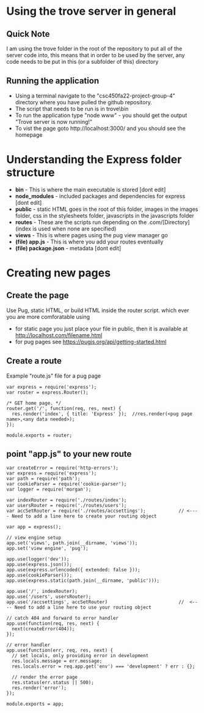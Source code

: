 # Using the trove server in general
## Quick Note
I am using the trove folder in the root of the repository to put all of the server code into, this means that in order to be used by the server, any code needs to be put in this (or a subfolder of this) directory 
## Running the application
- Using a terminal navigate to the "csc450fa22-project-group-4" directory where you have pulled the github repository. 
- The script that needs to be run is in trove\bin 
- To run the application type "node www" - you should get the output "Trove server is now running!"
- To vist the page goto http://localhost:3000/ and you should see the homepage
# Understanding the Express folder structure
- **bin** - This is where the main executable is stored [dont edit]
- **node_modules** - included packages and dependencies for express [dont edit]
- **public** - static HTML goes in the root of this folder, images in the images folder, css in the stylesheets folder, javascripts in the javascripts folder
- **routes** - These are the scripts run depending on the .com/[Directory] (index is used when none are specified) 
- **views** - This is where pages using the pug view manager go 
- **(file) app.js** - This is where you add your routes eventually
- **(file) package.json** -  metadata [dont edit]
# Creating new pages 
## Create the page
Use Pug, static HTML, or build HTML inside the router script. which ever you are more comforatable using
- for static page you just place your file in public, then it is available at http://localhost.com/filename.html
- for pug pages see https://pugjs.org/api/getting-started.html
## Create a route
Example "route.js" file for a pug page
```
var express = require('express');
var router = express.Router();

/* GET home page. */
router.get('/', function(req, res, next) {    
  res.render('index', { title: 'Express' });  //res.render(<pug page name>,<any data needed>);
});

module.exports = router;

```
## point "app.js" to your new route
```
var createError = require('http-errors');
var express = require('express');
var path = require('path');
var cookieParser = require('cookie-parser');
var logger = require('morgan');

var indexRouter = require('./routes/index');
var usersRouter = require('./routes/users');
var accSetRouter = require('./routes/accsettings');            // <---- Need to add a line here to create your routing object 

var app = express();

// view engine setup
app.set('views', path.join(__dirname, 'views'));
app.set('view engine', 'pug');

app.use(logger('dev'));
app.use(express.json());
app.use(express.urlencoded({ extended: false }));
app.use(cookieParser());
app.use(express.static(path.join(__dirname, 'public')));

app.use('/', indexRouter);
app.use('/users', usersRouter);
app.use('/accsettings', accSetRouter)                          //  <---- Need to add a line here to use your routing object

// catch 404 and forward to error handler
app.use(function(req, res, next) {
  next(createError(404));
});

// error handler
app.use(function(err, req, res, next) {
  // set locals, only providing error in development
  res.locals.message = err.message;
  res.locals.error = req.app.get('env') === 'development' ? err : {};

  // render the error page
  res.status(err.status || 500);
  res.render('error');
});

module.exports = app;

```
